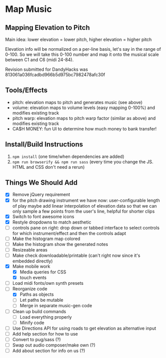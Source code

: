 # Map Music

## Mapping Elevation to Pitch
Main idea: lower elevation = lower pitch, higher elevation = higher pitch

Elevation info will be normalized on a per-line basis, let's say in the range of 0-100. 
So we will take this 0-100 number and map it onto the musical scale between C1 and C6
(midi 24-84). 

Revision submitted for DandyHacks was 813061a036fcadbd966b5d975bc7982478afc30f

## Tools/Effects
- pitch: elevation maps to pitch and generates music (see above)
- volume: elevation maps to volume levels (easy mapping 0-100%) and modifies existing track
- pitch warp: elevation maps to pitch warp factor (similar as above) and modifies existing track
- CA$H MONEY: fun UI to determine how much money to bank transfer!

## Install/Build Instructions
1. `npm install` (one time/when dependencies are added)
2. `npm run browserify && npm run sass` (every time you change the JS. HTML and CSS don't need a rerun)


## Things We Should Add
- [x] Remove jQuery requirement
- [x] for the pitch drawing instrument we have now: user-configurable length of play maybe add linear interpolation of elevation data so that we can only sample a few points from the user's line, helpful for shorter clips
- [x] Switch to font awesome icons
- [x] Restyle dropdowns to match aesthetic
- [ ] controls pane on right: drop down or tabbed interface to select controls for which instrument/effect and then the controls adapt
- [ ] Make the histogram map colored
- [ ] Make the histogram show the generated notes
- [ ] Resizeable areas
- [ ] Make check downloadable/printable (can't right now since it's embedded directly)
- [x] Make mobile work
	- [x] Media queries for CSS
	- [x] touch events
- [ ] Load midi fonts/own synth presets
- [ ] Reorganize code
	- [x] Paths as objects
	- [ ] Let paths be mutable
	- [ ] Merge in separate music-gen code
- [ ] Clean up build commands
	- [ ] Load everything properly
	- [ ] Minify code
- [ ] Use Directions API for using roads to get elevation as alternative input
- [ ] Add help section for how to use
- [ ] Convert to pug/sass (?)
- [ ] Swap out audio composer/make own (?)
- [ ] Add about section for info on us (?)
